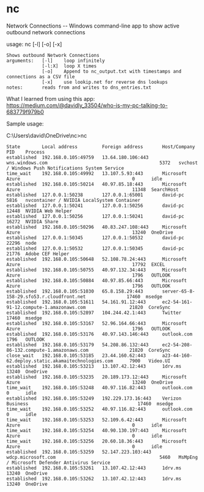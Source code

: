 # nc
Network Connections -- Windows command-line app to show active outbound network connections

usage: nc [-l] [-o] [-x]

    Shows outbound Network Connections
    arguments:   [-l]    loop infinitely
                 [-l:X]  loop X times
                 [-o]    Append to nc_output.txt with timestamps and connections as a CSV file
                 [-x]    use lookip.net for reverse dns lookups
    notes:       reads from and writes to dns_entries.txt
    
What I learned from using this app: https://medium.com/@davidly_33504/who-is-my-pc-talking-to-683779f979b0

Sample usage:

C:\Users\david\OneDrive\nc>nc

    State        Local address         Foreign address       Host/Company                                            PID    Process
    established  192.168.0.105:49759   13.64.180.106:443     wns.windows.com                                         5372   svchost / Windows Push Notifications System Service
    time_wait    192.168.0.105:49992   13.107.5.93:443       Microsoft Azure                                         0      idle
    established  192.168.0.105:50214   40.97.85.18:443       Microsoft Azure                                         11348  SearchHost
    established  127.0.0.1:50238       127.0.0.1:65001       david-pc                                                5816   nvcontainer / NVIDIA LocalSystem Container
    established  127.0.0.1:50241       127.0.0.1:50256       david-pc                                                12448  NVIDIA Web Helper
    established  127.0.0.1:50256       127.0.0.1:50241       david-pc                                                16272  NVIDIA Share
    established  192.168.0.105:50296   40.83.247.108:443     Microsoft Azure                                         13240  OneDrive
    established  127.0.0.1:50345       127.0.0.1:50532       david-pc                                                22296  node
    established  127.0.0.1:50532       127.0.0.1:50345       david-pc                                                21776  Adobe CEF Helper
    established  192.168.0.105:50648   52.108.78.24:443      Microsoft Azure                                         17792  EXCEL
    established  192.168.0.105:50755   40.97.132.34:443      Microsoft Azure                                         1796   OUTLOOK
    established  192.168.0.105:50884   40.97.85.66:443       Microsoft Azure                                         1796   OUTLOOK
    established  192.168.0.105:51030   65.8.158.29:443       server-65-8-158-29.sfo53.r.cloudfront.net               17460  msedge
    established  192.168.0.105:51611   54.161.91.12:443      ec2-54-161-91-12.compute-1.amazonaws.com                21820  CoreSync
    established  192.168.0.105:52897   104.244.42.1:443      Twitter                                                 17460  msedge
    established  192.168.0.105:53167   52.96.164.66:443      Microsoft Azure                                         1796   OUTLOOK
    established  192.168.0.105:53176   40.97.143.146:443     outlook.com                                             1796   OUTLOOK
    established  192.168.0.105:53179   54.208.86.132:443     ec2-54-208-86-132.compute-1.amazonaws.com               21820  CoreSync
    close_wait   192.168.0.105:53185   23.44.160.62:443      a23-44-160-62.deploy.static.akamaitechnologies.com      7900   Video.UI
    established  192.168.0.105:53213   13.107.42.12:443      1drv.ms                                                 13240  OneDrive
    established  192.168.0.105:53235   20.189.173.12:443     Microsoft Azure                                         13240  OneDrive
    time_wait    192.168.0.105:53248   40.97.116.82:443      outlook.com                                             0      idle
    established  192.168.0.105:53249   192.229.173.16:443    Verizon Business                                        17460  msedge
    time_wait    192.168.0.105:53252   40.97.116.82:443      outlook.com                                             0      idle
    time_wait    192.168.0.105:53253   52.109.6.42:443       Microsoft Azure                                         0      idle
    time_wait    192.168.0.105:53254   40.90.130.197:443     Microsoft Azure                                         0      idle
    time_wait    192.168.0.105:53256   20.60.18.36:443       Microsoft Azure                                         0      idle
    established  192.168.0.105:53259   52.147.223.103:443    wdcp.microsoft.com                                      5460   MsMpEng / Microsoft Defender Antivirus Service
    established  192.168.0.105:53261   13.107.42.12:443      1drv.ms                                                 13240  OneDrive
    established  192.168.0.105:53262   13.107.42.12:443      1drv.ms                                                 13240  OneDrive
        
